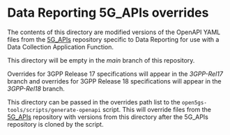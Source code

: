 # Data Reporting 5G_APIs overrides

The contents of this directory are modified versions of the OpenAPI YAML files
from the [5G_APIs](https://forge.3gpp.org/rep/all/5G_APIs) repository specific
to Data Reporting for use with a Data Collection Application Function.

This directory will be empty in the *main* branch of this repository.

Overrides for 3GPP Release 17 specifications will appear in the *3GPP-Rel17*
branch and overrides for 3GPP Release 18 specifications will appear in the
*3GPP-Rel18* branch.

This directory can be passed in the overrides path list to the
`open5gs-tools/scripts/generate-openapi` script. This will override files from
the [5G_APIs](https://forge.3gpp.org/rep/all/5G_APIs) repository with versions
from this directory after the 5G_APIs repository is cloned by the script.
